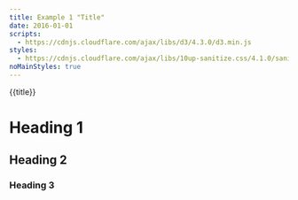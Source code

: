 ```yaml
---
title: Example 1 "Title"
date: 2016-01-01
scripts:
  - https://cdnjs.cloudflare.com/ajax/libs/d3/4.3.0/d3.min.js
styles:
  - https://cdnjs.cloudflare.com/ajax/libs/10up-sanitize.css/4.1.0/sanitize.min.css
noMainStyles: true
---
```


{{title}}

# Heading 1

## Heading 2

### Heading 3
